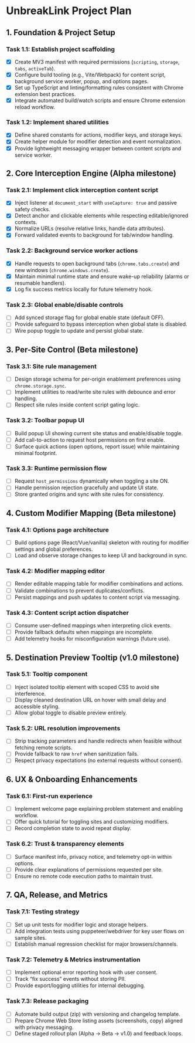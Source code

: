 # UnbreakLink Project Plan

## 1. Foundation & Project Setup

### Task 1.1: Establish project scaffolding
- [x] Create MV3 manifest with required permissions (`scripting`, `storage`, `tabs`, `activeTab`).
- [x] Configure build tooling (e.g., Vite/Webpack) for content script, background service worker, popup, and options pages.
- [x] Set up TypeScript and linting/formatting rules consistent with Chrome extension best practices.
- [x] Integrate automated build/watch scripts and ensure Chrome extension reload workflow.

### Task 1.2: Implement shared utilities
- [x] Define shared constants for actions, modifier keys, and storage keys.
- [x] Create helper module for modifier detection and event normalization.
- [x] Provide lightweight messaging wrapper between content scripts and service worker.

## 2. Core Interception Engine (Alpha milestone)

### Task 2.1: Implement click interception content script
- [x] Inject listener at `document_start` with `useCapture: true` and passive safety checks.
- [x] Detect anchor and clickable elements while respecting editable/ignored contexts.
- [x] Normalize URLs (resolve relative links, handle data attributes).
- [x] Forward validated events to background for tab/window handling.

### Task 2.2: Background service worker actions
- [x] Handle requests to open background tabs (`chrome.tabs.create`) and new windows (`chrome.windows.create`).
- [x] Maintain minimal runtime state and ensure wake-up reliability (alarms or resumable handlers).
- [x] Log fix success metrics locally for future telemetry hook.

### Task 2.3: Global enable/disable controls
- [ ] Add synced storage flag for global enable state (default OFF).
- [ ] Provide safeguard to bypass interception when global state is disabled.
- [ ] Wire popup toggle to update and persist global state.

## 3. Per-Site Control (Beta milestone)

### Task 3.1: Site rule management
- [ ] Design storage schema for per-origin enablement preferences using `chrome.storage.sync`.
- [ ] Implement utilities to read/write site rules with debounce and error handling.
- [ ] Respect site rules inside content script gating logic.

### Task 3.2: Toolbar popup UI
- [ ] Build popup UI showing current site status and enable/disable toggle.
- [ ] Add call-to-action to request host permissions on first enable.
- [ ] Surface quick actions (open options, report issue) while maintaining minimal footprint.

### Task 3.3: Runtime permission flow
- [ ] Request `host_permissions` dynamically when toggling a site ON.
- [ ] Handle permission rejection gracefully and update UI state.
- [ ] Store granted origins and sync with site rules for consistency.

## 4. Custom Modifier Mapping (Beta milestone)

### Task 4.1: Options page architecture
- [ ] Build options page (React/Vue/vanilla) skeleton with routing for modifier settings and global preferences.
- [ ] Load and observe storage changes to keep UI and background in sync.

### Task 4.2: Modifier mapping editor
- [ ] Render editable mapping table for modifier combinations and actions.
- [ ] Validate combinations to prevent duplicates/conflicts.
- [ ] Persist mappings and push updates to content script via messaging.

### Task 4.3: Content script action dispatcher
- [ ] Consume user-defined mappings when interpreting click events.
- [ ] Provide fallback defaults when mappings are incomplete.
- [ ] Add telemetry hooks for misconfiguration warnings (future use).

## 5. Destination Preview Tooltip (v1.0 milestone)

### Task 5.1: Tooltip component
- [ ] Inject isolated tooltip element with scoped CSS to avoid site interference.
- [ ] Display cleaned destination URL on hover with small delay and accessible styling.
- [ ] Allow global toggle to disable preview entirely.

### Task 5.2: URL resolution improvements
- [ ] Strip tracking parameters and handle redirects when feasible without fetching remote scripts.
- [ ] Provide fallback to raw `href` when sanitization fails.
- [ ] Respect privacy expectations (no external requests without consent).

## 6. UX & Onboarding Enhancements

### Task 6.1: First-run experience
- [ ] Implement welcome page explaining problem statement and enabling workflow.
- [ ] Offer quick tutorial for toggling sites and customizing modifiers.
- [ ] Record completion state to avoid repeat display.

### Task 6.2: Trust & transparency elements
- [ ] Surface manifest info, privacy notice, and telemetry opt-in within options.
- [ ] Provide clear explanations of permissions requested per site.
- [ ] Ensure no remote code execution paths to maintain trust.

## 7. QA, Release, and Metrics

### Task 7.1: Testing strategy
- [ ] Set up unit tests for modifier logic and storage helpers.
- [ ] Add integration tests using puppeteer/webdriver for key user flows on sample sites.
- [ ] Establish manual regression checklist for major browsers/channels.

### Task 7.2: Telemetry & Metrics instrumentation
- [ ] Implement optional error reporting hook with user consent.
- [ ] Track “fix success” events without storing PII.
- [ ] Provide export/logging utilities for internal debugging.

### Task 7.3: Release packaging
- [ ] Automate build output (zip) with versioning and changelog template.
- [ ] Prepare Chrome Web Store listing assets (screenshots, copy) aligned with privacy messaging.
- [ ] Define staged rollout plan (Alpha → Beta → v1.0) and feedback loops.

